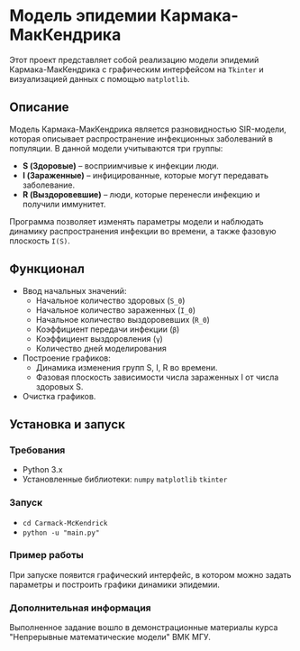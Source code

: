 # Модель эпидемии Кармака-МакКендрика

Этот проект представляет собой реализацию модели эпидемий Кармака-МакКендрика с графическим интерфейсом на `Tkinter` и визуализацией данных с помощью `matplotlib`.

## Описание

Модель Кармака-МакКендрика является разновидностью SIR-модели, которая описывает распространение инфекционных заболеваний в популяции. В данной модели учитываются три группы:
- **S (Здоровые)** – восприимчивые к инфекции люди.
- **I (Зараженные)** – инфицированные, которые могут передавать заболевание.
- **R (Выздоровевшие)** – люди, которые перенесли инфекцию и получили иммунитет.

Программа позволяет изменять параметры модели и наблюдать динамику распространения инфекции во времени, а также фазовую плоскость `I(S)`.

## Функционал
- Ввод начальных значений:
  - Начальное количество здоровых (`S_0`)
  - Начальное количество зараженных (`I_0`)
  - Начальное количество выздоровевших (`R_0`)
  - Коэффициент передачи инфекции (`β`)
  - Коэффициент выздоровления (`γ`)
  - Количество дней моделирования
- Построение графиков:
  - Динамика изменения групп S, I, R во времени.
  - Фазовая плоскость зависимости числа зараженных I от числа здоровых S.
- Очистка графиков.

## Установка и запуск

### Требования
- Python 3.x
- Установленные библиотеки:
  `numpy` 
  `matplotlib` 
  `tkinter`

### Запуск
- ```cd Carmack-McKendrick```
- ```python -u "main.py"```

### Пример работы

При запуске появится графический интерфейс, в котором можно задать параметры и построить графики динамики эпидемии.

### Дополнительная информация

Выполненное задание вошло в демонстрационные материалы курса "Непрерывные математические модели" ВМК МГУ.
